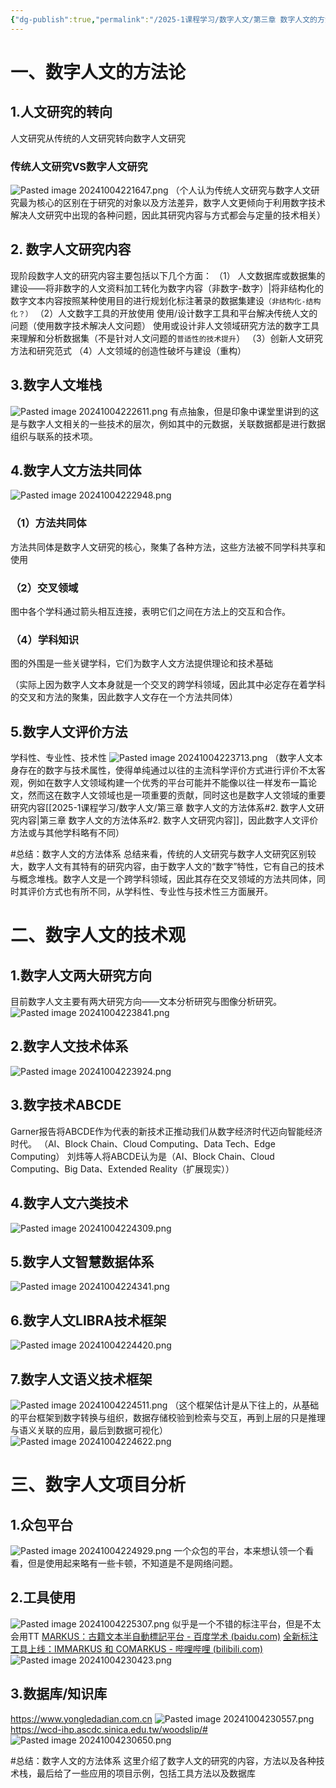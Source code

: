 ```yaml
---
{"dg-publish":true,"permalink":"/2025-1课程学习/数字人文/第三章 数字人文的方法体系/","dgPassFrontmatter":true,"created":"2024-10-04T22:15:04.284+08:00","updated":"2024-10-04T23:18:59.831+08:00"}
---
```


# 一、数字人文的方法论
## 1.人文研究的转向
人文研究从传统的人文研究转向数字人文研究
### 传统人文研究VS数字人文研究
![Pasted image 20241004221647.png](/img/user/Pasted%20image%2020241004221647.png)
（个人认为传统人文研究与数字人文研究最为核心的区别在于研究的对象以及方法差异，数字人文更倾向于利用数字技术解决人文研究中出现的各种问题，因此其研究内容与方式都会与定量的技术相关）
## 2. 数字人文研究内容
现阶段数字人文的研究内容主要包括以下几个方面：
（1） 人文数据库或数据集的建设——将非数字的人文资料加工转化为数字内容（非数字-数字）|将非结构化的数字文本内容按照某种使用目的进行规划化标注著录的数据集建设`（非结构化-结构化？）`
 （2）人文数字工具的开放使用
 使用/设计数字工具和平台解决传统人文的问题（使用数字技术解决人文问题）
 使用或设计非人文领域研究方法的数字工具来理解和分析数据集（不是针对人文问题的`普适性的技术提升`）
 （3）创新人文研究方法和研究范式
 （4）人文领域的创造性破坏与建设（重构）
## 3.数字人文堆栈
![Pasted image 20241004222611.png](/img/user/Pasted%20image%2020241004222611.png)
有点抽象，但是印象中课堂里讲到的这是与数字人文相关的一些技术的层次，例如其中的元数据，关联数据都是进行数据组织与联系的技术项。
## 4.数字人文方法共同体
![Pasted image 20241004222948.png](/img/user/Pasted%20image%2020241004222948.png)
### （1）方法共同体
方法共同体是数字人文研究的核心，聚集了各种方法，这些方法被不同学科共享和使用
### （2）交叉领域
图中各个学科通过箭头相互连接，表明它们之间在方法上的交互和合作。
### （4）学科知识
图的外围是一些关键学科，它们为数字人文方法提供理论和技术基础

（实际上因为数字人文本身就是一个交叉的跨学科领域，因此其中必定存在着学科的交叉和方法的聚集，因此数字人文存在一个方法共同体）

## 5.数字人文评价方法
学科性、专业性、技术性
![Pasted image 20241004223713.png](/img/user/Pasted%20image%2020241004223713.png)
（数字人文本身存在的数字与技术属性，使得单纯通过以往的主流科学评价方式进行评价不太客观，例如在数字人文领域构建一个优秀的平台可能并不能像以往一样发布一篇论文，然而这在数字人文领域也是一项重要的贡献，同时这也是数字人文领域的重要研究内容[[2025-1课程学习/数字人文/第三章 数字人文的方法体系#2. 数字人文研究内容\|第三章 数字人文的方法体系#2. 数字人文研究内容]]，因此数字人文评价方法或与其他学科略有不同）

#总结：数字人文的方法体系
总结来看，传统的人文研究与数字人文研究区别较大，数字人文有其特有的研究内容，由于数字人文的“数字”特性，它有自己的技术与概念堆栈。数字人文是一个跨学科领域，因此其存在交叉领域的方法共同体，同时其评价方式也有所不同，从学科性、专业性与技术性三方面展开。

# 二、数字人文的技术观
## 1.数字人文两大研究方向
目前数字人文主要有两大研究方向——文本分析研究与图像分析研究。
![Pasted image 20241004223841.png](/img/user/Pasted%20image%2020241004223841.png)
## 2.数字人文技术体系
![Pasted image 20241004223924.png](/img/user/Pasted%20image%2020241004223924.png)
## 3.数字技术ABCDE
Garner报告将ABCDE作为代表的新技术正推动我们从数字经济时代迈向智能经济时代。
（AI、Block Chain、Cloud Computing、Data Tech、Edge Computing）
刘炜等人将ABCDE认为是（AI、Block Chain、Cloud Computing、Big Data、Extended Reality（扩展现实））
## 4.数字人文六类技术
![Pasted image 20241004224309.png](/img/user/Pasted%20image%2020241004224309.png)
## 5.数字人文智慧数据体系
![Pasted image 20241004224341.png](/img/user/Pasted%20image%2020241004224341.png)
## 6.数字人文LIBRA技术框架
![Pasted image 20241004224420.png](/img/user/Pasted%20image%2020241004224420.png)
## 7.数字人文语义技术框架
![Pasted image 20241004224511.png](/img/user/Pasted%20image%2020241004224511.png)
（这个框架估计是从下往上的，从基础的平台框架到数字转换与组织，数据存储校验到检索与交互，再到上层的只是推理与语义关联的应用，最后到数据可视化）
![Pasted image 20241004224622.png](/img/user/Pasted%20image%2020241004224622.png)

# 三、数字人文项目分析
## 1.众包平台
![Pasted image 20241004224929.png](/img/user/Pasted%20image%2020241004224929.png)
一个众包的平台，本来想认领一个看看，但是使用起来略有一些卡顿，不知道是不是网络问题。
## 2.工具使用
![Pasted image 20241004225307.png](/img/user/Pasted%20image%2020241004225307.png)
似乎是一个不错的标注平台，但是不太会用TT
[MARKUS：古籍文本半自動標記平台 - 百度学术 (baidu.com)](https://xueshu.baidu.com/usercenter/paper/show?paperid=312c35b733a417f2df9840c95a66cc4b&site=xueshu_se)
[全新标注工具上线：IMMARKUS 和 COMARKUS - 哔哩哔哩 (bilibili.com)](https://www.bilibili.com/read/cv33198891/)
![Pasted image 20241004230423.png](/img/user/Pasted%20image%2020241004230423.png)
## 3.数据库/知识库
https://www.yongledadian.com.cn
![Pasted image 20241004230557.png](/img/user/Pasted%20image%2020241004230557.png)
https://wcd-ihp.ascdc.sinica.edu.tw/woodslip/#
![Pasted image 20241004230650.png](/img/user/Pasted%20image%2020241004230650.png)

#总结：数字人文的方法体系 
这里介绍了数字人文的研究的内容，方法以及各种技术栈，最后给了一些应用的项目示例，包括工具方法以及数据库